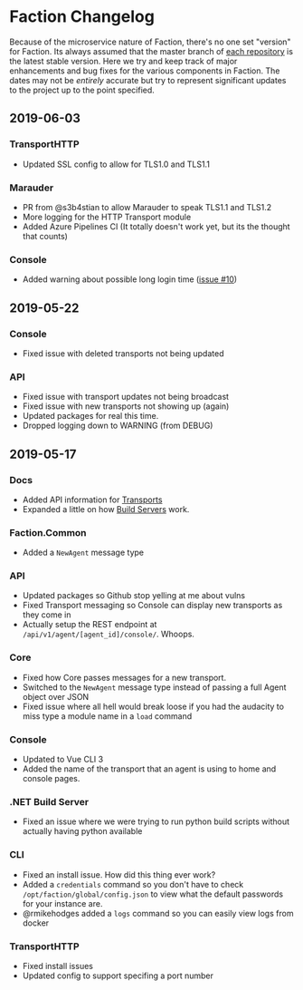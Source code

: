 # Faction Changelog
Because of the microservice nature of Faction, there's no one set "version" for Faction. Its always assumed that the master branch of [each repository](https://github.com/FactionC2) is the latest stable version. Here we try and keep track of major enhancements and bug fixes for the various components in Faction. The dates may not be _entirely_ accurate but try to represent significant updates to the project up to the point specified.

## 2019-06-03
### TransportHTTP
* Updated SSL config to allow for TLS1.0 and TLS1.1

### Marauder
* PR from @s3b4stian to allow Marauder to speak TLS1.1 and TLS1.2
* More logging for the HTTP Transport module
* Added Azure Pipelines CI (It totally doesn't work yet, but its the thought that counts)

### Console
* Added warning about possible long login time ([issue #10](https://github.com/FactionC2/Faction/issues/10))

## 2019-05-22
### Console
* Fixed issue with deleted transports not being updated

### API
* Fixed issue with transport updates not being broadcast
* Fixed issue with new transports not showing up (again)
* Updated packages for real this time.
* Dropped logging down to WARNING (from DEBUG)

## 2019-05-17
### Docs
* Added API information for [Transports](https://www.factionc2.com/docs/development/api/#transport)
* Expanded a little on how [Build Servers](https://www.factionc2.com/docs/components/#build-servers) work.

### Faction.Common
* Added a `NewAgent` message type

### API
* Updated packages so Github stop yelling at me about vulns
* Fixed Transport messaging so Console can display new transports as they come in
* Actually setup the REST endpoint at `/api/v1/agent/[agent_id]/console/`. Whoops.

### Core
* Fixed how Core passes messages for a new transport.
* Switched to the `NewAgent` message type instead of passing a full Agent object over JSON
* Fixed issue where all hell would break loose if you had the audacity to miss type a module name in a `load` command

### Console
* Updated to Vue CLI 3
* Added the name of the transport that an agent is using to home and console pages.

### .NET Build Server
* Fixed an issue where we were trying to run python build scripts without actually having python available

### CLI
* Fixed an install issue. How did this thing ever work?
* Added a `credentials` command so you don't have to check `/opt/faction/global/config.json` to view what the default passwords for your instance are.
* @rmikehodges added a `logs` command so you can easily view logs from docker

### TransportHTTP
* Fixed install issues
* Updated config to support specifing a port number
